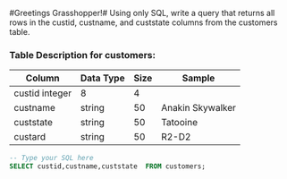 #Greetings Grasshopper!# Using only SQL, write a query that returns all rows in the custid, custname, and custstate columns from the customers table.

### Table Description for customers:

|Column|Data Type|Size|Sample|
|---|---|---|---|
|custid	integer|	8|	4||
|custname|	string|	50|	Anakin Skywalker|
|custstate|	string|	50|	Tatooine|
|custard|	string|	50|	R2-D2|

```sql
-- Type your SQL here
SELECT custid,custname,custstate  FROM customers;
```